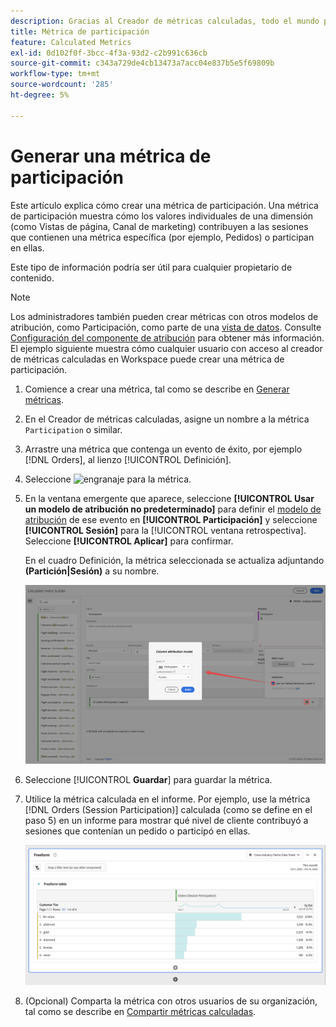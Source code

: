 ```yaml
---
description: Gracias al Creador de métricas calculadas, todo el mundo puede crear una métrica de participación.
title: Métrica de participación
feature: Calculated Metrics
exl-id: 0d102f0f-3bcc-4f3a-93d2-c2b991c636cb
source-git-commit: c343a729de4cb13473a7acc04e837b5e5f69809b
workflow-type: tm+mt
source-wordcount: '285'
ht-degree: 5%

---
```


# Generar una métrica de participación

Este artículo explica cómo crear una métrica de participación. Una métrica de participación muestra cómo los valores individuales de una dimensión (como Vistas de página, Canal de marketing) contribuyen a las sesiones que contienen una métrica específica (por ejemplo, Pedidos) o participan en ellas.

Este tipo de información podría ser útil para cualquier propietario de contenido.

>[!NOTE]
>
>Los administradores también pueden crear métricas con otros modelos de atribución, como Participación, como parte de una [vista de datos](https://experienceleague.adobe.com/docs/analytics-platform/using/cja-dataviews/data-views.html?lang=es). Consulte [Configuración del componente de atribución](../../../data-views/component-settings/attribution.md) para obtener más información.<br/>El ejemplo siguiente muestra cómo cualquier usuario con acceso al creador de métricas calculadas en Workspace puede crear una métrica de participación.


1. Comience a crear una métrica, tal como se describe en [Generar métricas](/help/components/calc-metrics/cm-workflow/cm-build-metrics.md).
1. En el Creador de métricas calculadas, asigne un nombre a la métrica `Participation` o similar.
1. Arrastre una métrica que contenga un evento de éxito, por ejemplo [!DNL Orders], al lienzo [!UICONTROL Definición].
1. Seleccione ![engranaje](https://spectrum.adobe.com/static/icons/workflow_18/Smock_Settings_18_N.svg) para la métrica.
1. En la ventana emergente que aparece, seleccione **[!UICONTROL Usar un modelo de atribución no predeterminado]** para definir el [modelo de atribución](/help/components/calc-metrics/cm-workflow/m-metric-type-alloc.md) de ese evento en **[!UICONTROL Participación]** y seleccione **[!UICONTROL Sesión]** para la [!UICONTROL ventana retrospectiva]. Seleccione **[!UICONTROL Aplicar]** para confirmar.

   En el cuadro Definición, la métrica seleccionada se actualiza adjuntando **(Partición|Sesión)** a su nombre.

   ![Ventana emergente del modelo de atribución de columna que muestra la participación seleccionada como modelo y la sesión seleccionada para la ventana retrospectiva.](assets/participation-setup.png)



1. Seleccione [!UICONTROL **Guardar**] para guardar la métrica.
1. Utilice la métrica calculada en el informe. Por ejemplo, use la métrica [!DNL Orders (Session Participation)] calculada (como se define en el paso 5) en un informe para mostrar qué nivel de cliente contribuyó a sesiones que contenían un pedido o participó en ellas.

   ![Tabla de forma libre que muestra el nivel de cliente y los pedidos.](assets/participation-pages-customer-tier.png)

1. (Opcional) Comparta la métrica con otros usuarios de su organización, tal como se describe en [Compartir métricas calculadas](/help/components/calc-metrics/cm-workflow/cm-sharing.md).
